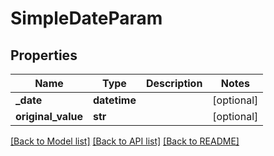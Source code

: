 # SimpleDateParam

## Properties
Name | Type | Description | Notes
------------ | ------------- | ------------- | -------------
**_date** | **datetime** |  | [optional] 
**original_value** | **str** |  | [optional] 

[[Back to Model list]](../README.md#documentation-for-models) [[Back to API list]](../README.md#documentation-for-api-endpoints) [[Back to README]](../README.md)

